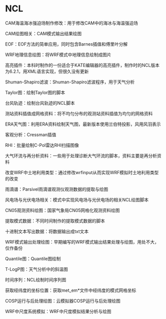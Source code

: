 # NCL

CAM海温海冰强迫场制作修改：用于修改CAM中的海冰与海温强迫场

CAM绘图相关：CAM模式输出结果绘图

EOF：EOF方法的简单应用，同时包含Barnes插值和傅里叶分解

WRF地理信息绘图：将WRF模式中地理信息绘制成图片

高亮插件：本科时制作的一份适合于KATE编辑器的高亮插件，制作时的NCL版本为6.2.1，用XML语言实现，但很久没有更新

Shuman-Shapiro滤波：Shuman-Shapiro滤波程序，用于天气分析

Taylor图：绘制Taylor图的脚本

台风轨迹：绘制台风轨迹的NCL脚本

测站资料插值成网格资料：将不均匀分布的观测站资料插值为均匀的网格资料

ERA天气图：利用ERA资料绘制天气图，最新版本使用兰伯特投影，风用风羽表示

客观分析：Cressman插值

RHI：批量绘制C-Pol雷达RHI扫描图像

大气环流与再分析资料：一些用于处理诊断大气环流的脚本，资料主要是再分析资料

改变WRF中土地利用类型：通过修改wrfinput从而实现WRF模拟时土地利用类型的改变

雨滴谱：Parsivel雨滴谱观测仪观测数据的提取与绘图

风电场与光伏电场相关：模式中实现风电场与光伏电场的相关NCL绘图脚本		

CN05观测资料绘图：国家气象局CN05网格化观测资料绘图

提取模式数据：不同时间制作的提取模式数据的脚本

十进制文本写出数据：将数据输出成txt文本

WRF模式输出处理绘图：早期编写的WRF模式输出结果处理与绘图，用处不大，仅作备份

Quantile图：Quantile图绘制

T-LogP图：天气分析中的斜温图

时间序列：NCL绘制时间序列图

获取经纬度的坐标位置：获取met_em*文件中经纬度的模式网格坐标

COSP运行与后处理绘图：云模拟器COSP运行与后处理绘图

WRF中尺度系统模拟：WRF中尺度模拟结果分析与绘图
